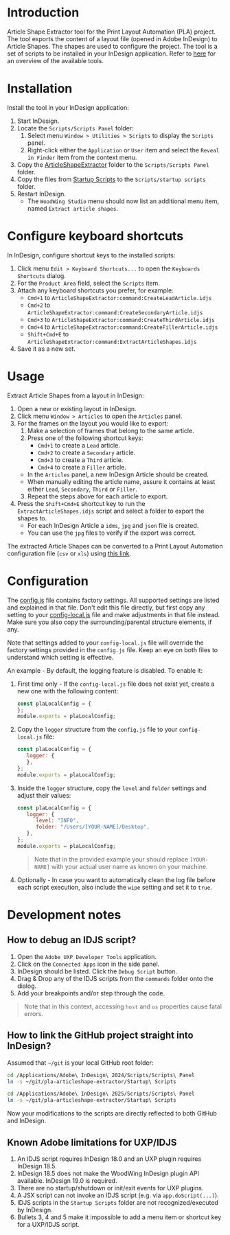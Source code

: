 # Introduction
Article Shape Extractor tool for the Print Layout Automation (PLA) project. The tool exports the content of a layout file (opened in Adobe InDesign) to Article Shapes. The shapes are used to configure the project. The tool is a set of scripts to be installed in your InDesign application. Refer to [here](../README.md) for an overview of the available tools.

# Installation
Install the tool in your InDesign application:
1. Start InDesign.
2. Locate the `Scripts/Scripts Panel` folder:
   1. Select menu `Window > Utilities > Scripts` to display the `Scripts` panel.
   2. Right-click either the `Application` or `User` item and select the `Reveal in Finder` item from the context menu. 
3. Copy the [ArticleShapeExtractor](ArticleShapeExtractor) folder to the `Scripts/Scripts Panel` folder. 
4. Copy the files from [Startup Scripts](<Startup Scripts>) to the `Scripts/startup scripts` folder.
5. Restart InDesign.
   * The `WoodWing Studio` menu should now list an additional menu item, named `Extract article shapes`.

# Configure keyboard shortcuts
In InDesign, configure shortcut keys to the installed scripts:
1. Click menu `Edit > Keyboard Shortcuts...` to open the `Keyboards Shortcuts` dialog.
2. For the `Product Area` field, select the `Scripts` item.
3. Attach any keyboard shortcuts you prefer, for example:
   * `Cmd+1` to `ArticleShapeExtractor:command:CreateLeadArticle.idjs`
   * `Cmd+2` to `ArticleShapeExtractor:command:CreateSecondaryArticle.idjs`
   * `Cmd+3` to `ArticleShapeExtractor:command:CreateThirdArticle.idjs`
   * `Cmd+4` to `ArticleShapeExtractor:command:CreateFillerArticle.idjs`
   * `Shift+Cmd+E` to `ArticleShapeExtractor:command:ExtractArticleShapes.idjs`
4. Save it as a new set.

# Usage
Extract Article Shapes from a layout in InDesign:
1. Open a new or existing layout in InDesign.
2. Click menu `Window > Articles` to open the `Articles` panel.
3. For the frames on the layout you would like to export:
   1. Make a selection of frames that belong to the same article.
   2. Press one of the following shortcut keys:
      * `Cmd+1` to create a `Lead` article.
      * `Cmd+2` to create a `Secondary` article.
      * `Cmd+3` to create a `Third` article.
      * `Cmd+4` to create a `Filler` article.
   * In the `Articles` panel, a new InDesign Article should be created.
   * When manually editing the article name, assure it contains at least either `Lead`, `Secondary`, `Third` or `Filler`.
   3. Repeat the steps above for each article to export.
4. Press the `Shift+Cmd+E` shortcut key to run the `ExtractArticleShapes.idjs` script and select a folder to export the shapes to.
   * For each InDesign Article a `idms`, `jpg` and `json` file is created.
   * You can use the `jpg` files to verify if the export was correct.

The extracted Article Shapes can be converted to a Print Layout Automation configuration file (`csv` or `xls`) using [this link](https://woodwing.github.io/pla-articleshape-extractor/create-pla-config.html).

# Configuration
The [config.js](ArticleShapeExtractor/config/config.js) file contains factory settings. All supported settings are listed and explained in that file. Don't edit this file directly, but first copy any setting to your [config-local.js](ArticleShapeExtractor/config/config-local.js) file and make adjustments in that file instead. Make sure you also copy the surrounding/parental structure elements, if any.

Note that settings added to your `config-local.js` file will override the factory settings provided in the `config.js` file. Keep an eye on both files to understand which setting is effective.

An example - By default, the logging feature is disabled. To enable it:
1. First time only - If the `config-local.js` file does not exist yet, create a new one with the following content:
   ```javascript
   const plaLocalConfig = {
   };
   module.exports = plaLocalConfig;
   ```
2. Copy the `logger` structure from the `config.js` file to your `config-local.js` file:
   ```javascript
   const plaLocalConfig = {
      logger: {
      },
   };
   module.exports = plaLocalConfig;
   ```
3. Inside the `logger` structure, copy the `level` and `folder` settings and adjust their values:
   ```javascript
   const plaLocalConfig = {
      logger: {
         level: "INFO",
         folder: "/Users/[YOUR-NAME]/Desktop",
      },
   };
   module.exports = plaLocalConfig;
   ```
   > Note that in the provided example your should replace `[YOUR-NAME]` with your actual user name as known on your machine. 

4. Optionally - In case you want to automatically clean the log file before each script execution, also include the `wipe` setting and set it to `true`.

# Development notes

## How to debug an IDJS script?
1. Open the `Adobe UXP Developer Tools` application.
2. Click on the `Connected Apps` icon in the side panel.
3. InDesign should be listed. Click the `Debug Script` button.
4. Drag & Drop any of the IDJS scripts from the `commands` folder onto the dialog.
5. Add your breakpoints and/or step through the code.
> Note that in this context, accessing `host` and `os` properties cause fatal errors.

## How to link the GitHub project straight into InDesign?
Assumed that `~/git` is your local GitHub root folder:
```bash
cd /Applications/Adobe\ InDesign\ 2024/Scripts/Scripts\ Panel
ln -s ~/git/pla-articleshape-extractor/Startup\ Scripts

cd /Applications/Adobe\ InDesign\ 2025/Scripts/Scripts\ Panel
ln -s ~/git/pla-articleshape-extractor/Startup\ Scripts
```
Now your modifications to the scripts are directly reflected to both GitHub and InDesign.

## Known Adobe limitations for UXP/IDJS
1. An IDJS script requires InDesign 18.0 and an UXP plugin requires InDesign 18.5.
2. InDesign 18.5 does not make the WoodWing InDesign plugin API available. InDesign 19.0 is required.
3. There are no startup/shutdown or init/exit events for UXP plugins.
4. A JSX script can not invoke an IDJS script (e.g. via `app.doScript(...)`).
5. IDJS scripts in the `Startup Scripts` folder are not recognized/executed by InDesign.
6. Bullets 3, 4 and 5 make it impossible to add a menu item or shortcut key for a UXP/IDJS script.
